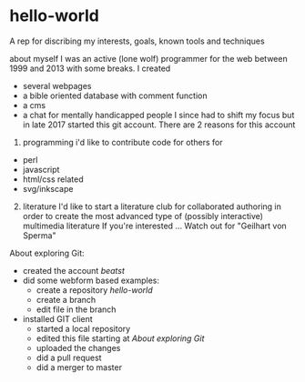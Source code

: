 # hello-world
A rep for discribing my interests, goals, known tools and techniques 

about myself
I was an active (lone wolf) programmer for the web between 1999 and 2013 with some breaks.
I created
- several webpages
- a bible oriented database with comment function
- a cms
- a chat for mentally handicapped people
I since had to shift my focus but in late 2017 started this git account.
There are 2 reasons for this account

1. programming
i'd like to contribute code for others for
- perl
- javascript
- html/css related
- svg/inkscape

2. literature
I'd like to start a literature club for collaborated authoring 
in order to create the most advanced type of (possibly interactive) multimedia literature
If you're interested ...
Watch out for "Geilhart von Sperma"

About exploring Git:
- created the account _beatst_
- did some webform based examples:
	- create a repository _hello-world_
	- create a branch
	- edit file in the branch
- installed GIT client
	- started a local repository
	- edited this file starting at _About exploring Git_
	- uploaded the changes
	- did a pull request
	- did a merger to master
